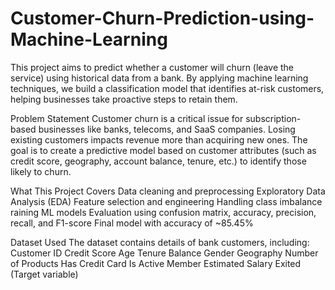 # Customer-Churn-Prediction-using-Machine-Learning
This project aims to predict whether a customer will churn (leave the service) using historical data from a bank. By applying machine learning techniques, we build a classification model that identifies at-risk customers, helping businesses take proactive steps to retain them.

Problem Statement
Customer churn is a critical issue for subscription-based businesses like banks, telecoms, and SaaS companies. Losing existing customers impacts revenue more than acquiring new ones. The goal is to create a predictive model based on customer attributes (such as credit score, geography, account balance, tenure, etc.) to identify those likely to churn.

What This Project Covers
Data cleaning and preprocessing
Exploratory Data Analysis (EDA)
Feature selection and engineering
Handling class imbalance
raining ML models
Evaluation using confusion matrix, accuracy, precision, recall, and F1-score
Final model with accuracy of ~85.45%

Dataset Used
The dataset contains details of bank customers, including:
Customer ID
Credit Score
Age
Tenure
Balance
Gender
Geography
Number of Products
Has Credit Card
Is Active Member
Estimated Salary
Exited (Target variable)
